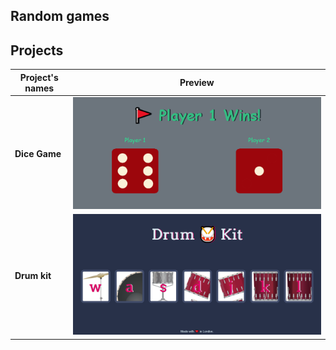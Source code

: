 ## Random games


## Projects
| Project's names |  Preview |
| --------------- | --------------- | 
| **Dice Game** | ![Dice Game](https://github.com/tokyohmachine/random-games/blob/main/Dice-game/Screenshot%202023-10-05%20at%2014-34-21%20Dicee.png) |
| **Drum kit** | ![Drum kit](https://github.com/tokyohmachine/random-games/blob/main/Drum/Screenshot%202023-10-05%20at%2014-35-49%20Drum%20Kit.png) |


